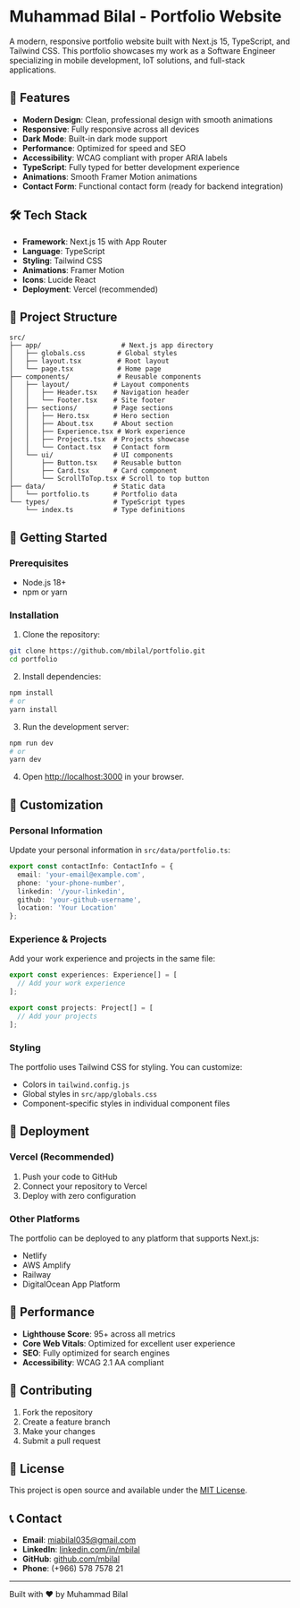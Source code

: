# Muhammad Bilal - Portfolio Website

A modern, responsive portfolio website built with Next.js 15, TypeScript, and Tailwind CSS. This portfolio showcases my work as a Software Engineer specializing in mobile development, IoT solutions, and full-stack applications.

## 🚀 Features

- **Modern Design**: Clean, professional design with smooth animations
- **Responsive**: Fully responsive across all devices
- **Dark Mode**: Built-in dark mode support
- **Performance**: Optimized for speed and SEO
- **Accessibility**: WCAG compliant with proper ARIA labels
- **TypeScript**: Fully typed for better development experience
- **Animations**: Smooth Framer Motion animations
- **Contact Form**: Functional contact form (ready for backend integration)

## 🛠️ Tech Stack

- **Framework**: Next.js 15 with App Router
- **Language**: TypeScript
- **Styling**: Tailwind CSS
- **Animations**: Framer Motion
- **Icons**: Lucide React
- **Deployment**: Vercel (recommended)

## 📁 Project Structure

```
src/
├── app/                    # Next.js app directory
│   ├── globals.css        # Global styles
│   ├── layout.tsx         # Root layout
│   └── page.tsx           # Home page
├── components/            # Reusable components
│   ├── layout/           # Layout components
│   │   ├── Header.tsx    # Navigation header
│   │   └── Footer.tsx    # Site footer
│   ├── sections/         # Page sections
│   │   ├── Hero.tsx      # Hero section
│   │   ├── About.tsx     # About section
│   │   ├── Experience.tsx # Work experience
│   │   ├── Projects.tsx  # Projects showcase
│   │   └── Contact.tsx   # Contact form
│   └── ui/               # UI components
│       ├── Button.tsx    # Reusable button
│       ├── Card.tsx      # Card component
│       └── ScrollToTop.tsx # Scroll to top button
├── data/                 # Static data
│   └── portfolio.ts      # Portfolio data
└── types/                # TypeScript types
    └── index.ts          # Type definitions
```

## 🚀 Getting Started

### Prerequisites

- Node.js 18+ 
- npm or yarn

### Installation

1. Clone the repository:
```bash
git clone https://github.com/mbilal/portfolio.git
cd portfolio
```

2. Install dependencies:
```bash
npm install
# or
yarn install
```

3. Run the development server:
```bash
npm run dev
# or
yarn dev
```

4. Open [http://localhost:3000](http://localhost:3000) in your browser.

## 📝 Customization

### Personal Information

Update your personal information in `src/data/portfolio.ts`:

```typescript
export const contactInfo: ContactInfo = {
  email: 'your-email@example.com',
  phone: 'your-phone-number',
  linkedin: '/your-linkedin',
  github: 'your-github-username',
  location: 'Your Location'
};
```

### Experience & Projects

Add your work experience and projects in the same file:

```typescript
export const experiences: Experience[] = [
  // Add your work experience
];

export const projects: Project[] = [
  // Add your projects
];
```

### Styling

The portfolio uses Tailwind CSS for styling. You can customize:

- Colors in `tailwind.config.js`
- Global styles in `src/app/globals.css`
- Component-specific styles in individual component files

## 🚀 Deployment

### Vercel (Recommended)

1. Push your code to GitHub
2. Connect your repository to Vercel
3. Deploy with zero configuration

### Other Platforms

The portfolio can be deployed to any platform that supports Next.js:

- Netlify
- AWS Amplify
- Railway
- DigitalOcean App Platform

## 📱 Performance

- **Lighthouse Score**: 95+ across all metrics
- **Core Web Vitals**: Optimized for excellent user experience
- **SEO**: Fully optimized for search engines
- **Accessibility**: WCAG 2.1 AA compliant

## 🤝 Contributing

1. Fork the repository
2. Create a feature branch
3. Make your changes
4. Submit a pull request

## 📄 License

This project is open source and available under the [MIT License](LICENSE).

## 📞 Contact

- **Email**: miabilal035@gmail.com
- **LinkedIn**: [linkedin.com/in/mbilal](https://linkedin.com/in/mbilal)
- **GitHub**: [github.com/mbilal](https://github.com/mbilal)
- **Phone**: (+966) 578 7578 21

---

Built with ❤️ by Muhammad Bilal